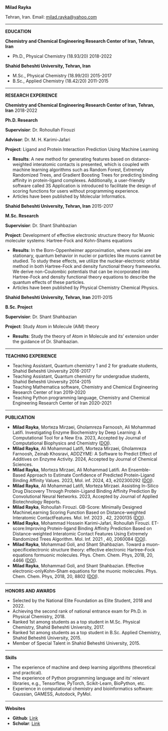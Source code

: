**Milad Rayka**

Tehran, Iran. Email:  milad.rayka@yahoo.com

---
**EDUCATION**

**Chemistry and Chemical Engineering Research Center of Iran, Tehran, Iran**

-   Ph.D., Physical Chemistry (18.93/20) 2018-2022

**Shahid Beheshti University, Tehran, Iran**

-   M.Sc., Physical Chemistry (18.99/20) 2015-2017
-   B.Sc., Applied Chemistry (18.42/20) 2011-2015

---
**RESEARCH EXPERIENCE**

**Chemistry and Chemical Engineering Research Center of Iran, Tehran, Iran**  2018-2022

**Ph.D. Research**

**Supervisior**: Dr. Rohoullah Firouzi

**Advisor**: Dr. M. H. Karimi-Jafari

**Project**: Ligand and Protein Interaction Prediction Using Machine Learning

-   **Results**: A new method for generating features based on distance-weighted interatomic contacts is presented, which is coupled with machine learning algorithms such as Random Forest, Extremely Randomized Trees, and Gradient Boosting Trees for predicting binding affinity in protein-ligand complexes. Additionally, a user-friendly software called 3S Application is introduced to facilitate the design of scoring functions for users without programming experience.
-   Articles have been published by Molecular Informatics.

**Shahid Beheshti University, Tehran, Iran**  2015-2017

**M.Sc. Research**

**Supervisior**: Dr. Shant Shahbazian

**Project**: Development of effective electronic structure theory for Muonic moleculer systems: Hartree-Fock and Kohn-Shams equations

-   **Results**: In the Born-Oppenheimer approximation, where nuclei are stationary, quantum behavior in nuclei or particles like muons cannot be studied. To study these effects, we utilize the nuclear-electronic orbital method in both Hartree-Fock and density functional theory frameworks. We derive non-Coulombic potentials that can be incorporated into Hartree-Fock and density functional theory equations to describe the quantum effects of these particles.
-   Articles have been published by Physical Chemistry Chemical Physics.

**Shahid Beheshti University, Tehran, Iran**  2011-2015

**B.Sc. Project**

**Supervisior**: Dr. Shant Shahbazian

**Project**: Study Atom in Molecule (AIM) theory

-   **Results**: Study the theory of Atom in Molecule and its’ extension under the guidance of Dr. Shahbazian.

---
**TEACHING EXPERIENCE**

-   Teaching Assistant, Quantum chemistry 1 and 2 for graduate students, Shahid Beheshti University 2016-2017
-   Teaching Assistant, Quantum chemistry for undergradue students, Shahid Beheshti University 2014-2015
-   Teaching Mathematica software, Chemistry and Chemical Engineering Research Center of Iran 2019-2020
-   Teaching Python programming language, Chemistry and Chemical Engineering Research Center of Iran 2020-2021

---
**PUBLICATION**

-   **Milad Rayka**, Morteza Mirzaei, Gholamreza Farnoosh, Ali Mohammad Latifi. Investigating Enzyme Biochemistry by Deep Learning: A Computational Tool for a New Era. 2023, Accepted by Journal of Computational Biophysics and Chemistry ([DOI](https://doi.org/10.1142/S2737416524400052)).
-   **Milad Rayka**, Ali Mohammad Latifi, Morteza Mirzaei, Gholamreza Farnoosh, Zeinab Khosravi, ADDZYME: A Software to Predict Effect of Additives on Enzyme Activity. 2024, Accepted by Journal of Chemical Sciences.
-   **Milad Rayka**, Morteza Mirzaei, Ali Mohammad Latifi. An Ensemble-Based Approach to Estimate Confidence of Predicted Protein-Ligand Binding Affinity Values. 2023, Mol. inf. 2024, 43, e202300292 ([DOI](https://doi.org/10.1002/minf.202300292)).
-   **Milad Rayka**, Ali Mohammad Latifi, Morteza Mirzaei. Assisting In-Silico Drug Discovery Through Protein-Ligand Binding Affinity Prediction By Convolutional Neural Networks. 2023, Accepted by Journal of Applied Biotechnology Reports.
-   **Milad Rayka**, Rohoullah Firouzi. GB-Score: Minimally Designed MachineLearning Scoring Function Based on Distance-weighted Interatomic ContactFeatures. Mol. Inf. 2023 , 42, 2200135 ([DOI]( 10.1002/minf.202200135)).
-   **Milad Rayka**, Mohammad Hossein Karimi-Jafari, Rohoullah Firouzi. ET-score:Improving Protein-ligand Binding Affinity Prediction Based on Distance-weighted Interatomic Contact Features Using Extremely Randomized Trees Algorithm. Mol. Inf. 2021 , 40, 2060084 ([DOI](10.1002/minf.202060084)).
-   **Milad Rayka**, Mohammad Goli, and Shant Shahbazian. Toward a muon-specificelectronic structure theory: effective electronic Hartree–Fock equations formuonic molecules. Phys. Chem. Chem. Phys, 2018, 20, 4466 ([DOI](10.1039/C7CP07599E)).
-   **Milad Rayka**, Mohammad Goli, and Shant Shahbazian. Effective electronic-onlyKohn–Sham equations for the muonic molecules. Phys. Chem. Chem. Phys, 2018, 20, 8802 ([DOI](10.1039/C8CP00321A)).

---
**HONORS AND AWARDS**

-   Selected by the National Elite Foundation as Elite Student, 2018 and 2022.
-   Achieving the second rank of national entrance exam for Ph.D. in Physical Chemistry, 2018.
-   Ranked 1st  among students as a top student in M.Sc. Physical Chemistry, Shahid Beheshti University, 2017.
-   Ranked 1st  among students as a top student in B.Sc. Applied Chemistry, Shahid Beheshti University, 2015.
-   Member of Special Talent in Shahid Beheshti University, 2015.

---
**Skills**

-   The experience of machine and deep learning algorithms (theoretical and practical).
-   The experience of Python programming language and its’ relevant libraries, e.g., Tensorflow, PyTorch, Scikit-Learn, BioPython, etc.
-   Experience in computational chemistry and bioinformatics software: Gaussian, GAMESS, Autodock, PyMol.

---
**Websites**

-   **Github**:  [Link](https://github.com/miladrayka)
-   **Scholar**:  [Link](https://scholar.google.com/citations?user=NxF2f0cAAAAJ&hl=en)
